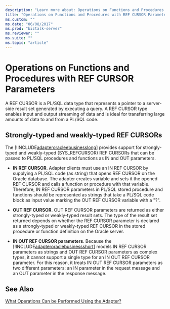 ```yaml
---
description: "Learn more about: Operations on Functions and Procedures with REF CURSOR Parameters"
title: "Operations on Functions and Procedures with REF CURSOR Parameters1"
ms.custom: ""
ms.date: "06/08/2017"
ms.prod: "biztalk-server"
ms.reviewer: ""
ms.suite: ""
ms.topic: "article"
---
```

# Operations on Functions and Procedures with REF CURSOR Parameters
A REF CURSOR is a PL/SQL data type that represents a pointer to a server-side result set generated by executing a query. A REF CURSOR type enables input and output streaming of data and is ideal for transferring large amounts of data to and from a PL/SQL code. 

## Strongly-typed and weakly-typed REF CURSORs
The [!INCLUDE[adapteroracleebusinesslong](../../includes/adapteroracleebusinesslong-md.md)] provides support for strongly-typed and weakly-typed (SYS_REFCURSOR) REF CURSORs that can be passed to PL/SQL procedures and functions as IN and OUT parameters.  
  
- **IN REF CURSOR**. Adapter clients must use an IN REF CURSOR by supplying a PL/SQL code (as string) that opens REF CURSOR on the Oracle database. The adapter creates variable and sets it the opened REF CURSOR and calls a function or procedure with that variable. Therefore, IN REF CURSOR parameters in PL/SQL stored procedure and functions should be represented as strings that take a PL/SQL code block as input value marking the OUT REF CURSOR variable with a "?".  
  
- **OUT REF CURSOR**. OUT REF CURSOR parameters are returned as either strongly-typed or weakly-typed result sets. The type of the result set returned depends on whether the REF CURSOR parameter is declared as a strongly-typed or weakly-typed REF CURSOR in the stored procedure or function definition on the Oracle server.  
  
- **IN OUT REF CURSOR parameters**.  Because the [!INCLUDE[adapteroraclebusinessshort](../../includes/adapteroraclebusinessshort-md.md)] models IN REF CURSOR parameters as strings and OUT REF CURSOR parameters as complex types, it cannot support a single type for an IN OUT REF CURSOR parameter. For this reason, it treats IN OUT REF CURSOR parameters as two different parameters: an IN parameter in the request message and an OUT parameter in the response message.  
  
## See Also  
 [What Operations Can be Performed Using the Adapter?](https://msdn.microsoft.com/library/cc185219(v=bts.10).aspx)
